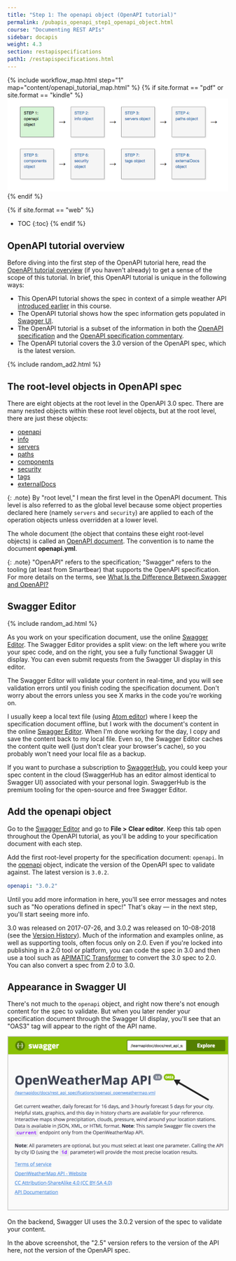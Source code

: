 ```yaml
---
title: "Step 1: The openapi object (OpenAPI tutorial)"
permalink: /pubapis_openapi_step1_openapi_object.html
course: "Documenting REST APIs"
sidebar: docapis
weight: 4.3
section: restapispecifications
path1: /restapispecifications.html
---
```


{% include workflow_map.html step="1" map="content/openapi_tutorial_map.html"  %}
{% if site.format == "pdf" or site.format == "kindle" %}
<img src="images/openapistep1.png"/>
{% endif %}

{% if site.format == "web" %}
* TOC
{:toc}
{% endif %}

## OpenAPI tutorial overview

Before diving into the first step of the OpenAPI tutorial here, read the [OpenAPI tutorial overview](pubapis_openapi_tutorial_overview.html) (if you haven't already) to get a sense of the scope of this tutorial. In brief, this OpenAPI tutorial is unique in the following ways:

* This OpenAPI tutorial shows the spec in context of a simple weather API [introduced earlier](docapis_scenario_for_using_weather_api.html) in this course.
* The OpenAPI tutorial shows how the spec information gets populated in [Swagger UI](https://github.com/swagger-api/swagger-ui).
* The OpenAPI tutorial is a subset of the information in both the [OpenAPI specification](https://github.com/OAI/OpenAPI-Specification) and the [OpenAPI specification commentary](https://swagger.io/docs/specification/about/).
* The OpenAPI tutorial covers the 3.0 version of the OpenAPI spec, which is the latest version.

{% include random_ad2.html %}

## The root-level objects in OpenAPI spec

There are eight objects at the root level in the OpenAPI 3.0 spec. There are many nested objects within these root level objects, but at the root level, there are just these objects:

* [openapi](https://github.com/OAI/OpenAPI-Specification/blob/master/versions/3.0.2.md#oasObject  )
* [info](https://github.com/OAI/OpenAPI-Specification/blob/master/versions/3.0.2.md#infoObject)
* [servers](https://github.com/OAI/OpenAPI-Specification/blob/master/versions/3.0.2.md#serverObject)
* [paths](https://github.com/OAI/OpenAPI-Specification/blob/master/versions/3.0.2.md#pathsObject)
* [components](https://github.com/OAI/OpenAPI-Specification/blob/master/versions/3.0.2.md#componentsObject)
* [security](https://github.com/OAI/OpenAPI-Specification/blob/master/versions/3.0.2.md#securityRequirementObject)
* [tags](https://github.com/OAI/OpenAPI-Specification/blob/master/versions/3.0.2.md#tagObject)
* [externalDocs](https://github.com/OAI/OpenAPI-Specification/blob/master/versions/3.0.2.md#externalDocumentationObject)

{: .note}
By "root level," I mean the first level in the OpenAPI document. This level is also referred to as the global level because some object properties declared here (namely `servers` and `security`) are applied to each of the operation objects unless overridden at a lower level.

The whole document (the object that contains these eight root-level objects) is called an [OpenAPI document](https://github.com/OAI/OpenAPI-Specification/blob/master/versions/3.0.2.md#oasDocument). The convention is to name the document **openapi.yml**.

{: .note}
"OpenAPI" refers to the specification; "Swagger" refers to the tooling (at least from Smartbear) that supports the OpenAPI specification. For more details on the terms, see [What Is the Difference Between Swagger and OpenAPI?](https://blog.smartbear.com/open-source/what-is-the-difference-between-swagger-and-openapi/)

## Swagger Editor

{% include random_ad.html %}

As you work on your specification document, use the online [Swagger Editor](https://swagger.io/swagger-editor/). The Swagger Editor provides a split view: on the left where you write your spec code, and on the right, you see a fully functional Swagger UI display. You can even submit requests from the Swagger UI display in this editor.

The Swagger Editor will validate your content in real-time, and you will see validation errors until you finish coding the specification document. Don't worry about the errors unless you see X marks in the code you're working on.

I usually keep a local text file (using [Atom editor](https://atom.io/)) where I keep the specification document offline, but I work with the document's content in the online [Swagger Editor](https://swagger.io/swagger-editor/). When I'm done working for the day, I copy and save the content back to my local file. Even so, the Swagger Editor caches the content quite well (just don't clear your browser's cache), so you probably won't need your local file as a backup.

If you want to purchase a subscription to [SwaggerHub](pubapis_swaggerhub_smartbear.html), you could keep your spec content in the cloud (SwaggerHub has an editor almost identical to Swagger UI) associated with your personal login. SwaggerHub is the premium tooling for the open-source and free Swagger Editor.

## <i class="fa fa-user-circle"></i> Add the openapi object

Go to the [Swagger Editor](https://editor.swagger.io/) and go to **File > Clear editor**. Keep this tab open throughout the OpenAPI tutorial, as you'll be adding to your specification document with each step.

Add the first root-level property for the specification document: `openapi`. In the [openapi](https://github.com/OAI/OpenAPI-Specification/blob/master/versions/3.0.2.md#oasObject) object, indicate the version of the OpenAPI spec to validate against. The latest version is `3.0.2`.

```yaml
openapi: "3.0.2"
```

Until you add more information in here, you'll see error messages and notes such as "No operations defined in spec!" That's okay &mdash; in the next step, you'll start seeing more info.

3.0 was released on 2017-07-26, and 3.0.2 was released on 10-08-2018 (see the [Version History](https://github.com/OAI/OpenAPI-Specification/blob/master/versions/3.0.2.md#appendix-a-revision-history)). Much of the information and examples online, as well as supporting tools, often focus only on 2.0. Even if you're locked into publishing in a 2.0 tool or platform, you can code the spec in 3.0 and then use a tool such as [APIMATIC Transformer](https://apimatic.io/transformer) to convert the 3.0 spec to 2.0. You can also convert a spec from 2.0 to 3.0.

## Appearance in Swagger UI

There's not much to the `openapi` object, and right now there's not enough content for the spec to validate. But when you later render your specification document through the Swagger UI display, you'll see that an "OAS3" tag will appear to the right of the API name.

<a href="https://idratherbewriting.com/learnapidoc/assets/files/swagger/index.html" class="noExtIcon"><img src="images/openapitutorial_version.png" class="medium" style="border: 1px solid #dedede;"/></a>

On the backend, Swagger UI uses the 3.0.2 version of the spec to validate your content.

In the above screenshot, the "2.5" version refers to the version of the API here, not the version of the OpenAPI spec.
